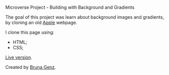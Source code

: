 Microverse Project - Building with Background and Gradients

The goal of this project was learn about background images and gradients, by cloning an old [Apple](https://web.archive.org/web/20140301004610/http://www.apple.com/) webpage.

I clone this page using:

* HTML;
* CSS; 

[Live version](https://bruna-genz.github.io/apple-webpage-clone/).

Created by [Bruna Genz](@https://github.com/bruna-genz).

